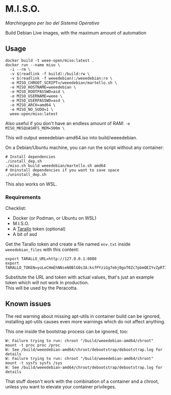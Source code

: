 # M.I.S.O.

*Marchingegno per Iso del Sistema Operativo*

Build Debian Live images, with the maximum amount of automation

## Usage

```shell
docker build -t weee-open/miso:latest .
docker run --name miso \
  -i --rm \
  -v $(readlink -f build):/build:rw \
  -v $(readlink -f weeedebian):/weeedebian:ro \
  -e MISO_CHROOT_SCRIPT=/weeedebian/martello.sh \
  -e MISO_HOSTNAME=weeedebian \
  -e MISO_ROOTPASSWD=asd \
  -e MISO_USERNAME=weee \
  -e MISO_USERPASSWD=asd \
  -e MISO_ARCH=amd64 \
  -e MISO_NO_SUDO=1 \
  weee-open/miso:latest
```

Also useful if you don't have an endless amount of RAM: `-e MISO_MKSQUASHFS_MEM=500m \`

This will output weeedebian-amd64.iso into build/weeedebian.

On a Debian/Ubuntu machine, you can run the script without any container:

```shell
# Install dependencies
./install_dep.sh
./miso.sh build weeedebian/martello.sh amd64
# Uninstall dependencies if you want to save space
./uninstall_dep.sh
```

This also works on WSL.

### Requirements

Checklist:

* Docker (or Podman, or Ubuntu on WSL)
* M.I.S.O.
* A [Tarallo](https://github.com/WEEE-Open/tarallo) token (optional)
* A bit of asd

Get the Tarallo token and create a file named `env.txt` inside `weeedebian_files` with this content:

```text
export TARALLO_URL=http://127.0.0.1:8080
export TARALLO_TOKEN=yoLeCHmEhNNseN0BlG0s3A:ksfPYziGg7ebj0goT0Zc7pbmQEIYvZpRTIkwuscAM_k
```

Substitute the URL and token with actual values, that's just an example token which will not work in production.  
This will be used by the Peracotta.

## Known issues

The red warning about missing apt-utils in container build can be ignored, installing apt-utils causes even more warnings which do not affect anything.

This one inside the bootstrap process can be ignored, too:

```
W: Failure trying to run: chroot "/build/weeedebian-amd64/chroot" mount -t proc proc /proc
W: See /build/weeedebian-amd64/chroot/debootstrap/debootstrap.log for details
W: Failure trying to run: chroot "/build/weeedebian-amd64/chroot" mount -t sysfs sysfs /sys
W: See /build/weeedebian-amd64/chroot/debootstrap/debootstrap.log for details
```

That stuff doesn't work with the combination of a container and a chroot, unless you want to elevate your container privileges.




